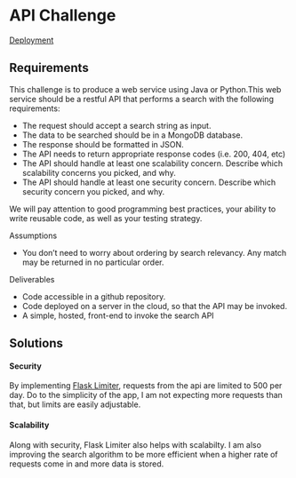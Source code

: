 # API Challenge
[Deployment](https://capitals-api.herokuapp.com/)

## Requirements

This challenge is to produce a web service using Java or Python.This web service should be a
restful API that performs a search with the following requirements:
* The request should accept a search string as input.
* The data to be searched should be in a MongoDB database.
* The response should be formatted in JSON.
* The API needs to return appropriate response codes (i.e. 200, 404, etc)
* The API should handle at least one scalability concern. Describe which scalability concerns you picked, and why.
* The API should handle at least one security concern. Describe which security concern you picked, and why.

We will pay attention to good programming best practices, your ability to write reusable code, as
well as your testing strategy.

Assumptions
* You don’t need to worry about ordering by search relevancy. Any match may be returned in no particular order.

Deliverables
* Code accessible in a github repository.
* Code deployed on a server in the cloud, so that the API may be invoked.
* A simple, hosted, front-end to invoke the search API

## Solutions

#### Security
By implementing [Flask Limiter](https://flask-limiter.readthedocs.io/en/stable/), requests from the api are limited to 500 per day. Do to the simplicity of the app, 
I am not expecting more requests than that, but limits are easily adjustable. 

#### Scalability
Along with security, Flask Limiter also helps with scalabilty. I am also improving the search algorithm to be more 
efficient when a higher rate of requests come in and more data is stored.
